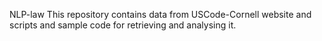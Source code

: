 NLP-law
This repository contains data from USCode-Cornell website and scripts and sample code for retrieving and analysing it.
